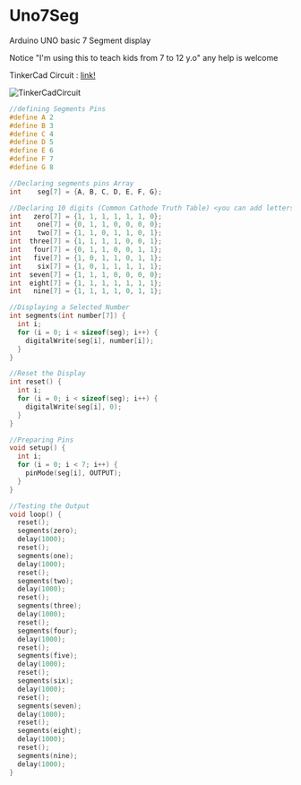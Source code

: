 # Uno7Seg
Arduino UNO basic 7 Segment display

Notice "I'm using this to teach kids from 7 to 12 y.o" any help is welcome

TinkerCad Circuit : [link!](https://www.tinkercad.com/things/iIAhQGvAwhP-7seg/editel?sharecode=atTmDVkMhpoLm70HTT3fh1qEWRknRs9Ycp71InPDSoQ)

![TinkerCadCircuit](https://imgur.com/download/QRMGRFs/)

```C++
//defining Segments Pins
#define A 2
#define B 3
#define C 4
#define D 5
#define E 6
#define F 7
#define G 8

//Declaring segments pins Array
int    seg[7] = {A, B, C, D, E, F, G};

//Declaring 10 digits (Common Cathode Truth Table) <you can add letters too A,B,C,D,...>
int   zero[7] = {1, 1, 1, 1, 1, 1, 0};
int    one[7] = {0, 1, 1, 0, 0, 0, 0};
int    two[7] = {1, 1, 0, 1, 1, 0, 1};
int  three[7] = {1, 1, 1, 1, 0, 0, 1};
int   four[7] = {0, 1, 1, 0, 0, 1, 1};
int   five[7] = {1, 0, 1, 1, 0, 1, 1};
int    six[7] = {1, 0, 1, 1, 1, 1, 1};
int  seven[7] = {1, 1, 1, 0, 0, 0, 0};
int  eight[7] = {1, 1, 1, 1, 1, 1, 1};
int   nine[7] = {1, 1, 1, 1, 0, 1, 1};

//Displaying a Selected Number
int segments(int number[7]) {
  int i;
  for (i = 0; i < sizeof(seg); i++) {
    digitalWrite(seg[i], number[i]);
  }
}

//Reset the Display
int reset() {
  int i;
  for (i = 0; i < sizeof(seg); i++) {
    digitalWrite(seg[i], 0);
  }
}

//Preparing Pins
void setup() {
  int i;
  for (i = 0; i < 7; i++) {
    pinMode(seg[i], OUTPUT);
  }
}

//Testing the Output
void loop() {
  reset();
  segments(zero);
  delay(1000);
  reset();
  segments(one);
  delay(1000);
  reset();
  segments(two);
  delay(1000);
  reset();
  segments(three);
  delay(1000);
  reset();
  segments(four);
  delay(1000);
  reset();
  segments(five);
  delay(1000);
  reset();
  segments(six);
  delay(1000);
  reset();
  segments(seven);
  delay(1000);
  reset();
  segments(eight);
  delay(1000);
  reset();
  segments(nine);
  delay(1000);
}
```
